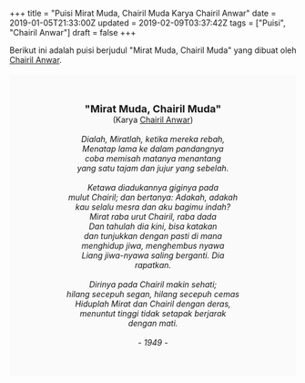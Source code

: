 +++
title = "Puisi Mirat Muda, Chairil Muda Karya Chairil Anwar"
date = 2019-01-05T21:33:00Z
updated = 2019-02-09T03:37:42Z
tags = ["Puisi", "Chairil Anwar"]
draft = false
+++

<div dir="ltr" style="text-align: left;" trbidi="on"><div style="text-align: justify;">Berikut ini adalah puisi berjudul "Mirat Muda, Chairil Muda" yang dibuat oleh <a href="https://ensiklopedia.kemdikbud.go.id/sastra/artikel/Chairil_Anwar" target="_blank">Chairil Anwar</a>. </div><br /><div style="background: #FAFAFA; font-size: 14px; height: auto; margin: 0 auto; padding: 50px; text-align: center; width: auto;"><span style="font-size: 18px;"><b>"Mirat Muda, Chairil Muda"</b></span><br />(Karya <a href="https://www.sekata.web.id/tags/chairil-anwar" target="_blank">Chairil Anwar</a>) <br /><br /><i>Dialah, Miratlah, ketika mereka rebah,<br />Menatap lama ke dalam pandangnya<br />coba memisah matanya menantang<br />yang satu tajam dan jujur yang sebelah.<br /><br />Ketawa diadukannya giginya pada<br />mulut Chairil; dan bertanya: Adakah, adakah<br />kau selalu mesra dan aku bagimu indah?<br />Mirat raba urut Chairil, raba dada<br />Dan tahulah dia kini, bisa katakan<br />dan tunjukkan dengan pasti di mana<br />menghidup jiwa, menghembus nyawa<br />Liang jiwa-nyawa saling berganti. Dia<br />rapatkan.<br /><br />Dirinya pada Chairil makin sehati;<br />hilang secepuh segan, hilang secepuh cemas<br />Hiduplah Mirat dan Chairil dengan deras,<br />menuntut tinggi tidak setapak berjarak<br />dengan mati.<br /><br />- 1949 -</i></div></div>
